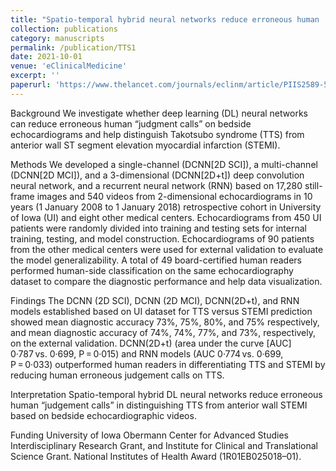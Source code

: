 ```yaml
---
title: "Spatio-temporal hybrid neural networks reduce erroneous human 'judgement calls' in the diagnosis of Takotsubo syndrome"
collection: publications
category: manuscripts
permalink: /publication/TTS1
date: 2021-10-01
venue: 'eClinicalMedicine'
excerpt: ''
paperurl: 'https://www.thelancet.com/journals/eclinm/article/PIIS2589-5370(21)00395-3/fulltext'
---
```


Background
We investigate whether deep learning (DL) neural networks can reduce erroneous human “judgment calls” on bedside echocardiograms and help distinguish Takotsubo syndrome (TTS) from anterior wall ST segment elevation myocardial infarction (STEMI).

Methods
We developed a single-channel (DCNN[2D SCI]), a multi-channel (DCNN[2D MCI]), and a 3-dimensional (DCNN[2D+t]) deep convolution neural network, and a recurrent neural network (RNN) based on 17,280 still-frame images and 540 videos from 2-dimensional echocardiograms in 10 years (1 January 2008 to 1 January 2018) retrospective cohort in University of Iowa (UI) and eight other medical centers. Echocardiograms from 450 UI patients were randomly divided into training and testing sets for internal training, testing, and model construction. Echocardiograms of 90 patients from the other medical centers were used for external validation to evaluate the model generalizability. A total of 49 board-certified human readers performed human-side classification on the same echocardiography dataset to compare the diagnostic performance and help data visualization.

Findings
The DCNN (2D SCI), DCNN (2D MCI), DCNN(2D+t), and RNN models established based on UI dataset for TTS versus STEMI prediction showed mean diagnostic accuracy 73%, 75%, 80%, and 75% respectively, and mean diagnostic accuracy of 74%, 74%, 77%, and 73%, respectively, on the external validation. DCNN(2D+t) (area under the curve [AUC] 0·787 vs. 0·699, P = 0·015) and RNN models (AUC 0·774 vs. 0·699, P = 0·033) outperformed human readers in differentiating TTS and STEMI by reducing human erroneous judgement calls on TTS.

Interpretation
Spatio-temporal hybrid DL neural networks reduce erroneous human “judgement calls” in distinguishing TTS from anterior wall STEMI based on bedside echocardiographic videos.

Funding
University of Iowa Obermann Center for Advanced Studies Interdisciplinary Research Grant, and Institute for Clinical and Translational Science Grant. National Institutes of Health Award (1R01EB025018–01).
